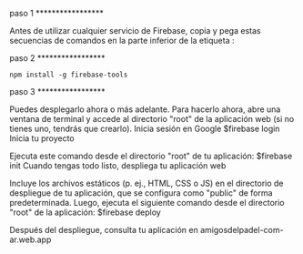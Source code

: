 paso 1 *****************

Antes de utilizar cualquier servicio de Firebase, copia y pega estas secuencias de comandos en la parte inferior de la etiqueta <body>:
<!-- The core Firebase JS SDK is always required and must be listed first -->
<script src="/__/firebase/7.23.0/firebase-app.js"></script>

<!-- TODO: Add SDKs for Firebase products that you want to use
     https://firebase.google.com/docs/web/setup#available-libraries -->
<script src="/__/firebase/7.23.0/firebase-analytics.js"></script>

<!-- Initialize Firebase -->
<script src="/__/firebase/init.js"></script>


paso 2 *****************

	npm install -g firebase-tools

paso 3 *****************

Puedes desplegarlo ahora o más adelante. Para hacerlo ahora, abre una ventana de terminal y accede al directorio "root" de la aplicación web (si no tienes uno, tendrás que crearlo).
Inicia sesión en Google
	$firebase login
Inicia tu proyecto

Ejecuta este comando desde el directorio "root" de tu aplicación:
	$firebase init
Cuando tengas todo listo, despliega tu aplicación web

Incluye los archivos estáticos (p. ej., HTML, CSS o JS) en el directorio de despliegue de tu aplicación, que se configura como "public" de forma predeterminada. Luego, ejecuta el siguiente comando desde el directorio "root" de la aplicación:
	$firebase deploy

Después del despliegue, consulta tu aplicación en amigosdelpadel-com-ar.web.app